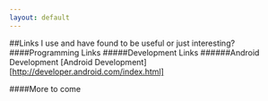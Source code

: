 ```yaml
---
layout: default
---
```

##Links I use and have found to be useful or just interesting?
####Programming Links
#####Development Links
######Android Development
[Android Development][http://developer.android.com/index.html]

####More to come